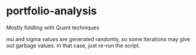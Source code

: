 # portfolio-analysis
Mostly fiddling with Quant techniques

mu and sigma values are generated randomly, so some iterations may give out garbage values. In that case, just re-run the script. 
